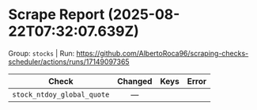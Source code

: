 # Scrape Report (2025-08-22T07:32:07.639Z)

Group: `stocks`  |  Run: https://github.com/AlbertoRoca96/scraping-checks-scheduler/actions/runs/17149097365

| Check | Changed | Keys | Error |
|---|:---:|:--|:--|
| `stock_ntdoy_global_quote` | — |  |  |
